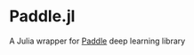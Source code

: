 # Paddle.jl
A Julia wrapper for <a href="https://github.com/PaddlePaddle/Paddle">Paddle</a> deep learning library
